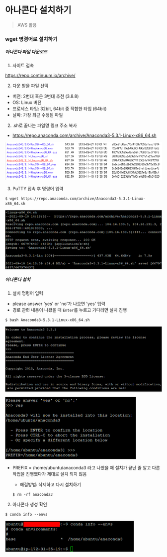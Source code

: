 # 아나콘다 설치하기

> AWS 활용



### wget 명령어로 설치하기

##### 아나콘다 파일 다운로드

1.  사이트 접속

https://repo.continuum.io/archive/

2.  다운 받을 파일 선택

- 버전: 2번대 혹은 3번대 추천 (3.8.8)
- OS: Linux 버전
- 프로세스 타입: 32bit, 64bit 중 적합한 타입 (64bit)
- 날짜: 가장 최근 수정된 파일

2.  .sh로 끝나는 파일명 링크 주소 복사

- https://repo.anaconda.com/archive/Anaconda3-5.3.1-Linux-x86_64.sh

![image-20210910231704393](Anaconda.assets/image-20210910231704393.png)

3. PuTTY 접속 후 명령어 입력

```shell
$ wget https://repo.anaconda.com/archive/Anaconda3-5.3.1-Linux-x86_64.sh
```

![image-20210910231915238](Anaconda.assets/image-20210910231915238.png)



##### 아나콘다 설치

1. 설치 명령어 입력

- please answer 'yes' or 'no'가 나오면 'yes' 입력
- 경로 관련 내용이 나왔을 때 `Enter`를 누르고 기다리면 설치 진행

```shell
$ bash Anaconda3-5.3.1-Linux-x86_64.sh
```

![image-20210910234510848](Anaconda.assets/image-20210910234510848.png)

![image-20210910232353215](Anaconda.assets/image-20210910232353215.png)

- PREFIX = /home/ubuntu/anaconda3 라고 나왔을 때 설치가 끝난 줄 알고 다른 작업을 진행했다가 제대로 설치 되지 않음

  - 해결방법: 삭제하고 다시 설치하기

  ```shell
  $ rm -rf anaconda3
  ```



2. 아나콘다 생성 확인

```shell
$ conda info --envs
```

![image-20210911000433764](Anaconda.assets/image-20210911000433764.png)


